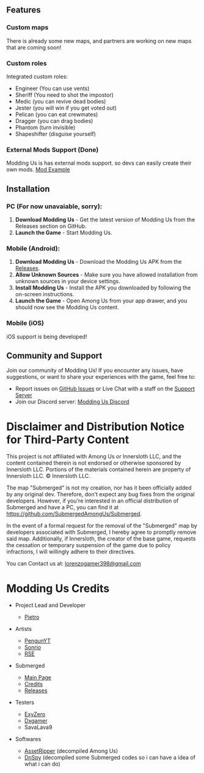 <!--This project might be put on hold for a while because I'll be working on creating an easy mobile modding environment for Among Us. This environment will have a much simplier codebase to inject the hooks, so the modders can easily port their mods to mobile and pc. You can still go to [this link](https://github.com/OvernightAU/ModdingUs/releases/tag/Not-Release) to download, but please note that this repository may get archived for several reasons.
Some are legal reasons and also because i can't host online servers rn lmao.-->


## Features

### Custom maps
There is already some new maps, and partners are working on new maps that are coming soon!

### Custom roles
Integrated custom roles:
- Engineer (You can use vents)
- Sheriff (You need to shot the impostor)
- Medic (you can revive dead bodies)
- Jester (you will win if you get voted out)
- Pelican (you can eat crewmates)
- Dragger (you can drag bodies)
- Phantom (turn invisible)
- Shapeshifter (disguise yourself)

### External Mods Support (Done)

Modding Us is has external mods support. so devs can easily create their own mods. [Mod Example](https://github.com/OvernightAU/Experimental-RoleExample)

## Installation

### PC (For now unavaiable, sorry):

1. **Download Modding Us** - Get the latest version of Modding Us from the Releases section on GitHub.
5. **Launch the Game** - Start Modding Us.

### Mobile (Android):

1. **Download Modding Us** - Download the Modding Us APK from the [Releases](https://github.com/OvernightAU/ModdingUs/releases).
2. **Allow Unknown Sources** - Make sure you have allowed installation from unknown sources in your device settings.
3. **Install Modding Us** - Install the APK you downloaded by following the on-screen instructions.
4. **Launch the Game** - Open Among Us from your app drawer, and you should now see the Modding Us content.

### Mobile (iOS)
iOS support is being developed!

## Community and Support

Join our community of Modding Us! If you encounter any issues, have suggestions, or want to share your experiences with the game, feel free to:

- Report issues on [GitHub Issues](https://github.com/Pietrodjaowjao/ModdingUs/issues) or Live Chat with a staff on the [Support Server](https://discord.gg/gacJbcyuMr)
- Join our Discord server: [Modding Us Discord](https://discord.gg/KRCSmSqgHz)

# Disclaimer and Distribution Notice for Third-Party Content
This project is not affiliated with Among Us or Innersloth LLC, and the content contained therein is not endorsed or otherwise sponsored by Innersloth LLC. Portions of the materials contained herein are property of Innersloth LLC. © Innersloth LLC.

The map "Submerged" is not my creation, nor has it been officially added by any original dev. Therefore, don't expect any bug fixes from the original developers. However, if you're interested in an official distribution of Submerged and have a PC, you can find it at https://github.com/SubmergedAmongUs/Submerged.

In the event of a formal request for the removal of the "Submerged" map by developers associated with Submerged, I hereby agree to promptly remove said map. Additionally, if Innersloth, the creator of the base game, requests the cessation or temporary suspension of the game due to policy infractions, I will willingly adhere to their directives.

You can Contact us at: <a href="mailto:lorenzogamer398@gmail.com" style="color:blue;">lorenzogamer398@gmail.com</a>

# Modding Us Credits
- Project Lead and Developer
  - [Pietro](https://www.youtube.com/@pietro420)

- Artists
  - [PengunYT](https://www.youtube.com/channel/UCXLSJ5exAFpFEA-hqKBC3Bw)
  - [Sonrio](https://www.youtube.com/channel/UCq2mi9fit3RoJAJIP31iKAA)
  - [RSE](https://www.reddit.com/user/rotten_pennis)

- Submerged
  - [Main Page](https://github.com/SubmergedAmongUs/Submerged)
  - [Credits](https://github.com/SubmergedAmongUs/Submerged#credits)
  - [Releases](https://github.com/SubmergedAmongUs/Submerged/releases/)

- Testers
  - [ExyZero](https://www.youtube.com/@wtfexy_)
  - [Dxgamer](https://www.youtube.com/@Dxgamer7405)
  - SavaLava9

- Softwares
  - [AssetRipper](https://github.com/AssetRipper/AssetRipper) (decompiled Among Us)
  - [DnSpy](https://github.com/dnSpy/dnSpy) (decompiled some Submerged codes so i can have a idea of what i can do)
